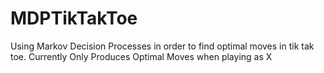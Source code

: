 # MDPTikTakToe
Using Markov Decision Processes in order to find optimal moves in tik tak toe.
Currently Only Produces Optimal Moves when playing as X

